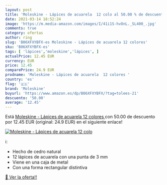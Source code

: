 ```yaml
---
layout: post
title: 'Moleskine - Lápices de acuarela  12 colo al 50.00 % de descuento'
date: 2021-03-14 18:52:24
image: 'https://m.media-amazon.com/images/I/41i1S-hvOnL._SL400_.jpg'
comments: true
category: ofertas
author: ring
slug: 'B06XFXYBFX-es Moleskine - Lápices de acuarela 12 colores'
sku: 'B06XFXYBFX-es'
tags: [ 'lápices','moleskine','lápices', ]
actualPrice: 12.45 EUR
currency: EUR
price: 12.45
comparePrice: 24.9 EUR
prodname: 'Moleskine - Lápices de acuarela  12 colores '
country: 'es'
flag: '🇪🇸'
brand: 'Moleskine'
buyurl: 'https://www.amazon.es/dp/B06XFXYBFX/?tag=tolees-21'
descuento: '50.00'
average: '12.45'
---
```


Está [Moleskine - Lápices de acuarela  12 colores ](https://www.amazon.es/dp/B06XFXYBFX/?tag=tolees-21) con 50.00 de descuento por 12.45 EUR (original: 24.9 EUR) en el siguiente enlace!

[![Moleskine - Lápices de acuarela  12 colo](https://m.media-amazon.com/images/I/41i1S-hvOnL._SL400_.jpg)](https://www.amazon.es/dp/B06XFXYBFX/?tag=tolees-21)

ℹ️:

- Hecho de cedro natural
- 12 lápices de acuarela con una punta de 3 mm
- Viene en una caja de metal
- Con una forma rectangular distintiva

[🛒 Ver la oferta!!](https://www.amazon.es/dp/B06XFXYBFX/?tag=tolees-21)
